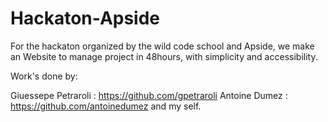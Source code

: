 # Hackaton-Apside

For the hackaton organized by the wild code school and Apside, we make an Website to manage project in 48hours, with simplicity and accessibility.

Work's done by: 

Giuessepe Petraroli : https://github.com/gpetraroli
Antoine Dumez : https://github.com/antoinedumez
and my self.
